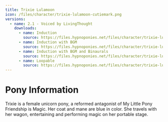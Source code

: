 ```yaml
---
title: Trixie Lulamoon
icon: /files/character/trixie-lulamoon-cutiemark.png
versions:
  - name: 2.1 - Voiced by LivingThought
    downloads:
      - name: Induction
        source: https://files.hypnoponies.net/files/character/trixie-lulamoon/Trixie Lulamoon V2.1 - LivingThought - Inducer - NoBGM.mp3
      - name: Induction with BGM
        source: https://files.hypnoponies.net/files/character/trixie-lulamoon/Trixie Lulamoon V2.1 - LivingThought - Inducer - BGMonly.mp3
      - name: Induction with BGM and Binaurals
        source: https://files.hypnoponies.net/files/character/trixie-lulamoon/Trixie Lulamoon V2.1 - LivingThought - Inducer - BGM.mp3
      - name: Loopable
        source: https://files.hypnoponies.net/files/character/trixie-lulamoon/Trixie Lulamoon V2.1 - LivingThought - Loop - NoBGM.mp3
---
```


# Pony Information

Trixie is a female unicorn pony, a reformed antagonist of My Little Pony Friendship is Magic. Her coat and mane are blue in color. She travels with her wagon, entertaining and performing magic on her portable stage.
